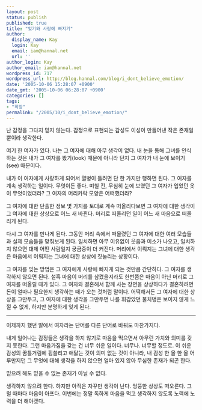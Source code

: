 ```yaml
---
layout: post
status: publish
published: true
title: "잊기와 사랑에 빠지기"
author:
  display_name: Kay
  login: Kay
  email: iam@hannal.net
  url: ''
author_login: Kay
author_email: iam@hannal.net
wordpress_id: 717
wordpress_url: http://blog.hannal.com/blog/i_dont_believe_emotion/
date: '2005-10-06 15:28:07 +0900'
date_gmt: '2005-10-06 06:28:07 +0900'
categories: []
tags:
- "희망"
permalink: "/2005/10/i_dont_believe_emotion/"
---
```

<p>난 감정을 그다지 믿지 않는다. 감정으로 표현되는 감성도 이성이 만들어낸 작은 존재일 뿐이라 생각한다.</p>
<p>여기 한 여자가 있다. 나는 그 여자에 대해 아무 생각이 없다. 내 눈을 통해 그녀를 인식하는 것은 내가 그 여자를 봤기(look) 때문에 아니라 단지 그 여자가 내 눈에 보이기(see) 때문이다.</p>
<p>내가 이 여자에게 사랑하게 되어서 열병이 들려면 단 한 가지만 행하면 된다. 그 여자를 계속 생각하는 일이다. 무엇이든 좋다. 며칠 전, 무심히 눈에 보였던 그 여자가 입었던 옷이 무엇이었더라? 그 여자의 머리카락 모양은 어떠했더라?</p>
<p>그 여자에 대한 단촐한 정보 몇 가지를 토대로 계속 떠올리다보면 그 여자에 대한 생각이 그 여자에 대한 상상으로 어느 새 바뀐다. 머리로 떠올리던 일이 어느 새 마음으로 떠올리게 된다.</p>
<p>다시 그 여자를 만나게 된다. 그동안 머리 속에서 떠올렸던 그 여자에 대한 여러 모습들과 실제 모습들을 맞춰보게 된다. 일치하면 아무 이유없이 웃음과 미소가 나오고, 일치하지 않으면 대체 어떤 사람일지 궁금증이 더 커진다. 머리에서 이뤄지는 그녀에 대한 생각은 마음에서 이뤄지는 그녀에 대한 상상에 짓눌리는 상황이다.</p>
<p>그 여자를 잊는 방법은 그 여자에게 사랑에 빠지게 되는 것만큼 간단하다. 그 여자를 생각하지 않으면 된다. 설혹 마음이 머리를 삼켰을지라도 한번쯤은 마음이 아닌 머리로 그 여자를 떠올릴 때가 있다. 그 여자와 결혼해서 함께 사는 장면을 상상하다가 결혼하려면 돈이 얼마나 필요한지 생각하는 때가 오는 것처럼 말이다. 어떡해서든 그 여자에 대한 상상을 그만두고, 그 여자에 대한 생각을 그만두면 나를 휘감았던 불치병은 보이지 않게 느낄 수 없게, 하지만 분명하게 잊게 된다.</p>
<hr />
<p>이제까지 했던 말에서 여자라는 단어를 다른 단어로 바꿔도 마찬가지다.</p>
<p>내게 일어나는 감정들은 생각을 하지 않기로 마음을 먹으면서 아무런 가치와 의미를 갖지 못한다. 그런 마음가짐을 갖는 건 너무 쉬운 일이다. 너무나. 너무할 정도로. 이 쉬운 감성의 꿈틀거림에 휩쓸리고 애닳는 것이 의미 없는 것이 아니라, 내 감성 한 올 한 올 어루만지던 그 무엇에 대해 생각을 하지 않으면 얼마 있지 않아 무심한 존재가 되곤 한다.</p>
<p>믿으려 해도 믿을 수 없는 존재가 아닐 수 없다.</p>
<p>생각하지 않으려 한다. 하지만 아직은 자꾸만 생각이 난다. 엉뚱한 상상도 떠오른다. 그럴 때마다 마음이 아프다. 이번에는 정말 독하게 마음을 먹고 생각하지 않도록 노력에 노력을 더 해야겠다.</p>
